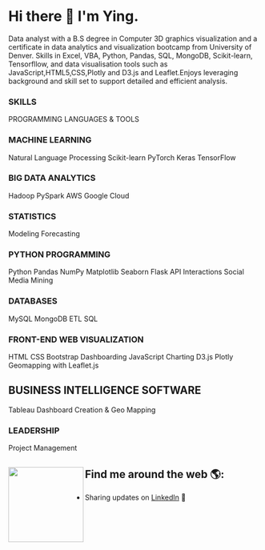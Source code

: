 # Hi there 👋 I'm Ying.


Data analyst with a B.S degree in Computer 3D graphics visualization and a certificate in data analytics and visualization bootcamp from University of Denver. Skills in Excel, VBA, Python, Pandas, SQL, MongoDB, Scikit-learn, Tensorfllow, and data visualisation tools such as JavaScript,HTML5,CSS,Plotly and D3.js and Leaflet.Enjoys leveraging background and skill set to support detailed and efficient analysis.


### SKILLS
PROGRAMMING LANGUAGES & TOOLS
<i class="fab fa-python"></i>


### MACHINE LEARNING
Natural Language Processing Scikit-learn PyTorch Keras TensorFlow
### BIG DATA ANALYTICS
Hadoop PySpark AWS Google Cloud
### STATISTICS
Modeling Forecasting
### PYTHON PROGRAMMING
Python Pandas NumPy Matplotlib Seaborn Flask API Interactions Social Media Mining
### DATABASES
MySQL MongoDB ETL SQL
### FRONT-END WEB VISUALIZATION
HTML CSS Bootstrap Dashboarding JavaScript Charting D3.js Plotly Geomapping with Leaflet.js
## BUSINESS INTELLIGENCE SOFTWARE
Tableau Dashboard Creation & Geo Mapping

### LEADERSHIP
Project Management 

## Find me around the web 🌎: <a href="https://tayloryingbhandari.github.io/Portfolio/"><img align="left" width="150" height="150" src="https://github.com/M0nica/M0nica/blob/main/octomonica/m0nica-octocat-rotating.gif?raw=true"></a>

- Sharing updates on <a href="www.linkedin.com/in/yingbh">LinkedIn</a> 💼


